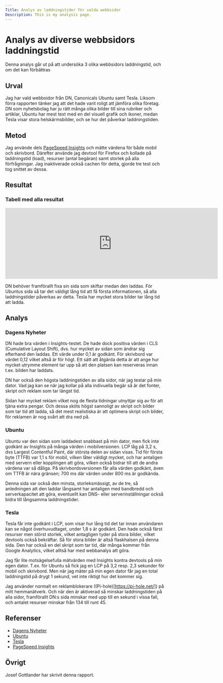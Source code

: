 ```yaml
---
Title: Analys av laddningstider för valda webbsidor
Description: This is my analysis page.
---
```


# Analys av diverse webbsidors laddningstid

Denna analys går ut på att undersöka 3 olika webbsidors laddningstid, och om det kan förbättras

## Urval

Jag har vald webbsidor från DN, Canonicals Ubuntu samt Tesla. Liksom förra rapporten tänker jag att det hade varit roligt att jämföra olika företag. DN som nyhetsbolag har ju rätt många olika bilder till sina rubriker och artiklar, Ubuntu har mest text med en del visuell grafik och ikoner, medan Tesla visar stora helskärmsbilder, och se hur det påverkar laddningstiden.

## Metod

Jag använde dels [PageSpeed Insights](https://pagespeed.web.dev/) och mätte värdena för både mobil och skrivbord. Därefter använde jag devtool för Firefox och kollade på laddningstid (load), resurser (antal begäran) samt storlek på alla förfrågningar. Jag inaktiverade också cachen för detta, gjorde tre test och tog snittet av dessa.

## Resultat

### Tabell med alla resultat
<iframe style="width: 48em; height: 16em; border: none" src="https://docs.google.com/spreadsheets/d/e/2PACX-1vS_fvykHWGMY15Ejp48cacC_uYzYsB5P3YCFENQTX4rEIUgDzi_KnbIwcORV4h9YQc4LFZNPcxNNhRl/pubhtml?gid=0&single=true&widget=true&headers=false"></iframe>

DN behöver framförallt fixa sin sida som skiftar medan den laddas. För Ubuntus sida så tar det väldigt lång tid att få första informationen, så alla laddningstider påverkas av detta. Tesla har mycket stora bilder tar lång tid att ladda.

## Analys

### Dagens Nyheter

DN hade bra värden i Insights-testet. De hade dock positiva värden i CLS (Cumulative Layout Shift), dvs. hur mycket av sidan som ändrar sig efterhand den laddas. Ett värde under 0,1 är godkänt. För skrivbord var värdet 0,12 vilket altså är för högt. Ett sätt att åtgärda detta är att ange hur mycket utrymme element tar upp så att den platsen kan reserveras innan t.ex. bilden har laddats.

DN har också den högsta laddningstiden av alla sidor, när jag testar på min dator. Vad jag kan se när jag kollar på alla indivuella begär så är det fonter, skript och reklam som tar längst tid.

Sidan har mycket reklam vilket nog de flesta tidningar utnyttjar sig av för att tjäna extra pengar. Och dessa sköts högst sannoligt av skript och bilder som tar tid att ladda, så det mest realistiska är att optimera skript och bilder, för reklamen är nog svårt att dra ned på.

### Ubuntu

Ubuntu var den sidan som laddadest snabbast på min dator, men fick inte godkänt av Insights på många värden i mobilversionen. LCP låg på 3,2 s, dvs Largest Contentful Paint, där största delen av sidan visas.
Tid för första byte (TTFB) var 1,1 s för mobil, vilken låter väldigt mycket, och har antaligen med servern eller kopplingen att göra, vilken också bidrar till att de andra värdena var så dåliga. På skrivbordsversionen får alla värden godkänt, även om TTFB är nära gränsen; 700 ms där värden under 800 ms är godkända.

Denna sida var också den minsta, storleksmässigt, av de tre, så anledningen att den laddar långsamt har antaligen med bandbredd och serverkapacitet att göra, eventuellt kan DNS- eller serverinställningar också bidra till långsamma laddningstider.

### Tesla

Tesla får inte godkänt i LCP, som visar hur lång tid det tar innan användaren kan se något överhuvudtaget, under 1,8 s är godkänt. Den hade också färst resurser men störst storlek, vilket antagligen tyder på stora bilder, vilket devtools också bekräftar. Så för stora bilder är altså flaskhalsen på denna sida.
Den har också en del skript som tar tid, där många kommer från Google Analytics, vilket alltså har med webbanalys att göra.

Jag får lite motsägelsefulla mätvärden med Insights kontra devtools på min egen dator. T.ex. för Ubuntu så fick jag en LCP på 3,2 resp. 2,3 sekunder för mobil och skrivbord. Men när jag mäter på min egen dator får jag en total laddningstid på drygt 1 sekund, vet inte riktigt hur det kommer sig.

Jag använder normalt en reklamblokerare ((Pi-hole)[https://pi-hole.net/]) på mitt hemmanätverk. Och när den är aktiverad så minskar laddningstiden på alla sidor, framförallt DN:s sida minskar med upp till en sekund i vissa fall, och antalet resurser minskar från 134 till runt 45.

## Referenser

- [Dagens Nyheter](https://www.dn.se/)
- [Ubuntu](https://ubuntu.com/)
- [Tesla](https://www.tesla.com/)
- [PageSpeed Insights](https://pagespeed.web.dev/)

## Övrigt

Josef Gottlander har skrivit denna rapport.